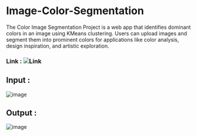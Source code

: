 # Image-Color-Segmentation
The Color Image Segmentation Project is a web app that identifies dominant colors in an image using KMeans clustering. Users can upload images and segment them into prominent colors for applications like color analysis, design inspiration, and artistic exploration.

### Link : ![Link](https://image-color-segmentation-mytq5mkjsk6jyn2pomcluc.streamlit.app/)

## Input : 
![image](https://github.com/Prayesh13/Image-Color-Segmentation/assets/132591191/482fc097-3922-4516-b50f-c3a1afef4b29)

## Output : 
![image](https://github.com/Prayesh13/Image-Color-Segmentation/assets/132591191/eabff6a3-d678-4d86-a04f-c2ccff629a4d)
